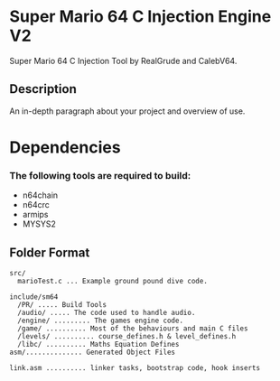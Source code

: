 # Super Mario 64 C Injection Engine V2

Super Mario 64 C Injection Tool by RealGrude and CalebV64.

## Description

An in-depth paragraph about your project and overview of use.

# Dependencies

### The following tools are required to build:

* n64chain
* n64crc
* armips
* MYSYS2

## Folder Format
```
src/
  marioTest.c ... Example ground pound dive code.

include/sm64
  /PR/ ..... Build Tools
  /audio/ ..... The code used to handle audio.
  /engine/ ......... The games engine code.
  /game/ .......... Most of the behaviours and main C files
  /levels/ .......... course_defines.h & level_defines.h
  /libc/ .......... Maths Equation Defines
asm/.............. Generated Object Files

link.asm .......... linker tasks, bootstrap code, hook inserts
```
